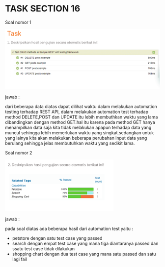 # TASK SECTION 16

Soal nomor 1

![task](./task.png)

jawab :

dari beberapa data diatas dapat dilihat waktu dalam melakukan automation testing terhadap REST API,
dalam melakukan automation test terhadap method DELETE,POST dan UPDATE itu lebih 
membuthkan waktu yang lama dibandingkan dengan method GET.hal itu karena pada method GET hanya
menampilkan data saja kita tidak melakukan apapun terhadap data yang muncul sehingga
lebih memerlukan waktu yang singkat.sedangkan untuk yang lainya kita akan melakukan
beberapa perubahan input data yang berulang  sehingga jelas membutuhkan waktu yang
sedikit lama.

Soal nomor 2

![task2](./task2.png)

jawab :

pada soal diatas ada beberapa hasil dari automation test yaitu :
- petstore dengan satu test case yang passed
- search dengan empat test case yang mana tiga diantaranya passed dan ssatu test case tidak dilakukan
- shopping chart dengan dua test case yang mana satu passed dan satu lagi fail

